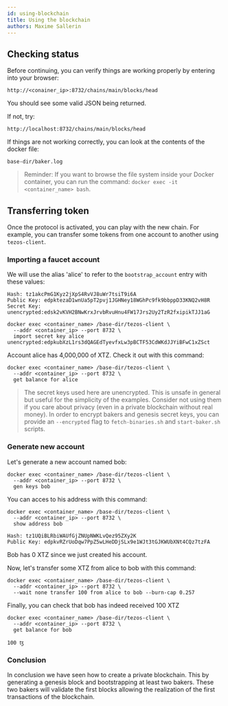 ```yaml
---
id: using-blockchain
title: Using the blockchain
authors: Maxime Sallerin
---
```


## Checking status

Before continuing, you can verify things are working properly by entering into your browser:

```shell
http://<conainer_ip>:8732/chains/main/blocks/head
```

You should see some valid JSON being returned.

If not, try: 

```shell
http://localhost:8732/chains/main/blocks/head
```

If things are not working correctly, you can look at the contents of the docker file:

```shell
base-dir/baker.log
```

> Reminder: If you want to browse the file system inside your Docker container, you can run the command: `docker exec -it <container_name> bash`.


## Transferring token

Once the protocol is activated, you can play with the new chain. For example, you can transfer some tokens from one account to another using `tezos-client`.

### Importing a faucet account

We will use the alias 'alice' to refer to the `bootstrap_account` entry with these values:

```
Hash: tz1akcPmG1Kyz2jXpS4RvVJ8uWr7tsiT9i6A
Public Key: edpktezaD1wnUa5pT2pvj1JGHNey18WGhPc9fk9bbppD33KNQ2vH8R
Secret Key: unencrypted:edsk2vKVH2BNwKrxJrvbRvuHnu4FW17Jrs2Uy2TzR2fxipikTJJ1aG
```

```
docker exec <container_name> /base-dir/tezos-client \
  --addr <container_ip> --port 8732 \
  import secret key alice unencrypted:edpkubXzL1rs3dQAGEdTyevfxLw3pBCTF53CdWKdJJYiBFwC1xZSct
```

Account alice has 4,000,000 of XTZ. Check it out with this command:

```shell
docker exec <container_name> /base-dir/tezos-client \
  --addr <container_ip> --port 8732 \
  get balance for alice
```

> The secret keys used here are unencrypted. This is unsafe in general but useful for the simplicity of the examples. Consider not using them if you care about privacy (even in a private blockchain without real money).
> In order to encrypt bakers and genesis secret keys, you can provide an `--encrypted` flag to `fetch-binaries.sh` and `start-baker.sh` scripts.

### Generate new account

Let's generate a new account named bob:

```shell
docker exec <container_name> /base-dir/tezos-client \
  --addr <container_ip> --port 8732 \
  gen keys bob
```

You can acces to his address with this command:

```shell
docker exec <container_name> /base-dir/tezos-client \
  --addr <container_ip> --port 8732 \
  show address bob
```

```shell
Hash: tz1UQiBLRbiWAUfGjZNUpNWKLvQez95ZXy2K
Public Key: edpkvRZrUoDqw7PpZ5wLHeDDjSLx9e1WJt3tGJKWUbXNt4CQz7tzFA
```

Bob has 0 XTZ since we just created his account.

Now, let's transfer some XTZ from alice to bob with this command:

```shell
docker exec <container_name> /base-dir/tezos-client \
  --addr <container_ip> --port 8732 \
  --wait none transfer 100 from alice to bob --burn-cap 0.257
```
 
 Finally, you can check that bob has indeed received 100 XTZ

```shell
docker exec <container_name> /base-dir/tezos-client \
  --addr <container_ip> --port 8732 \
  get balance for bob
```

```shell
100 ꜩ
```

### Conclusion 

In conclusion we have seen how to create a private blockchain. This by generating a genesis block and bootstrapping at least two bakers. These two bakers will validate the first blocks allowing the realization of the first transactions of the blockchain.














